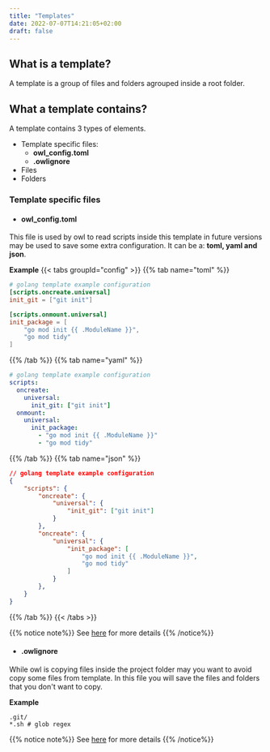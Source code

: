 ```yaml
---
title: "Templates"
date: 2022-07-07T14:21:05+02:00
draft: false
---
```


## What is a template?
A template is a group of files and folders agrouped inside a root folder.

## What a template contains?
A template contains 3 types of elements.

- Template specific files:
    - **owl_config.toml**
    - **.owlignore**
- Files
- Folders

### Template specific files

- #### owl_config.toml
This file is used by owl to read scripts inside this template in future versions may be used
to save some extra configuration. It can be a: **toml, yaml and json**.

**Example**
{{< tabs groupId="config" >}}
{{% tab name="toml" %}}
```toml
# golang template example configuration
[scripts.oncreate.universal]
init_git = ["git init"]

[scripts.onmount.universal]
init_package = [
    "go mod init {{ .ModuleName }}",
    "go mod tidy"
]
```
{{% /tab %}}
{{% tab name="yaml" %}}
```yaml
# golang template example configuration
scripts:
  oncreate:
    universal:
      init_git: ["git init"]
  onmount:
    universal:
      init_package:
        - "go mod init {{ .ModuleName }}"
        - "go mod tidy"
```
{{% /tab %}}
{{% tab name="json" %}}
```json
// golang template example configuration
{
    "scripts": {
        "oncreate": {
            "universal": {
                "init_git": ["git init"]
            }
        },
        "oncreate": {
            "universal": {
                "init_package": [
                    "go mod init {{ .ModuleName }}",
                    "go mod tidy"
                ]
            }
        },
    }
}
```
{{% /tab %}}
{{< /tabs >}}

{{% notice note%}}
See [here]() for more details
{{% /notice%}}

- #### .owlignore
While owl is copying files inside the project folder may you want to avoid copy some
files from template. In this file you will save the files and folders that you don't want to copy.

**Example**
```
.git/
*.sh # glob regex
```

{{% notice note%}}
See [here]() for more details
{{% /notice%}}
